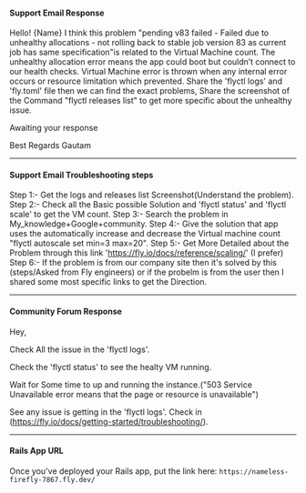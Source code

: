 #### Support Email Response

Hello! {Name}
I think this problem "pending v83 failed - Failed due to unhealthy allocations - not rolling back to stable job version 83 as current job has same specification"is related to the Virtual Machine count. The unhealthy allocation error means the app could boot but couldn’t connect to our health checks.
Virtual Machine error is thrown when any internal error occurs or resource limitation which prevented.
Share the 'flyctl logs' and 'fly.toml' file then we can find the exact problems, Share the screenshot of the Command "flyctl releases list" to get more specific about the unhealthy issue.

Awaiting your response

Best Regards
Gautam

---

#### Support Email Troubleshooting steps


Step 1:- Get the logs and releases list Screenshot(Understand the problem).
Step 2:- Check all the  Basic possible Solution and 'flyctl status' and 'flyctl scale' to get the VM count.
Step 3:- Search the problem in My_knowledge+Google+community.
Step 4:- Give the solution that app uses the automatically increase and decrease the Virtual machine count "flyctl autoscale set min=3 max=20".
Step 5:- Get More Detailed about the Problem through this link 'https://fly.io/docs/reference/scaling/' (I prefer)
Step 6:- If the problem is from our company site then it's solved by this (steps/Asked from Fly engineers) or if the probelm is from the user then  I shared some most specific links to get the Direction.

---

#### Community Forum Response

Hey,

Check All the issue in the 'flyctl logs'.

Check the 'flyctl status' to see the healty VM running.

Wait for Some time to up and running the instance.("503 Service Unavailable error means that the page or resource is unavailable")

See any issue is getting in the 'flyctl logs'.
Check in (https://fly.io/docs/getting-started/troubleshooting/).



---

#### Rails App URL

Once you've deployed your Rails app, put the link here: `https://nameless-firefly-7867.fly.dev/`